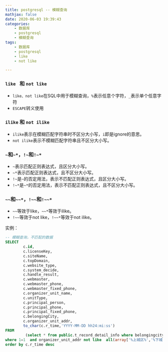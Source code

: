 ```yaml
---
title: postgresql -- 模糊查询
mathjax: false
date: 2020-06-03 19:39:43
categories:
    - 数据库
    - postgresql
    - 模糊查询
tags:
    - 数据库
    - postgresql
    - like
    - not like

---
```


### `like `  和 `not like`

* `like、not like`在SQL中用于模糊查询，`%`表示任意个字符，`_`表示单个任意字符
* `ESCAPE`转义使用

### `ilike` 和 `not ilike`

* `ilike`表示在模糊匹配字符串时不区分大小写，`i`即是ignore的意思。
* `not ilike`表示不模糊匹配字符串且不区分大小写。

### `~`和`~*`，`!~`和`!~*`

* `~`表示匹配正则表达式，且区分大小写。
* `~*`表示匹配正则表达式，且不区分大小写。
* `!~`是`~`的否定用法，表示不匹配正则表达式，且区分大小写。
* `!~*`是`~*`的否定用法，表示不匹配正则表达式，且不区分大小写。

### `~~`和`~~*`，`!~~`和`!~~*`

* `~~`等效于like，`~~*`等效于ilike。
* `!~~`等效于not like，`!~~*`等效于not ilike。

实例：

```sql
-- 模糊查询，不匹配的数据
SELECT
		c.id,
		c.licenseKey,
		c.siteName,
		c.topDomain,
		c.website_type,
		c.system_decide,
		c.handle_result,
		c.webmaster,
		c.webmaster_phone,
		c.webmaster_fixed_phone,
		c.organizer_unit_name,
		c.unitType,
		c.principal_person,
		c.principal_phone,
		c.principal_fixed_phone,
		c.belongingCity,
		c.organizer_unit_addr,
		to_char(c.r_time,'YYYY-MM-DD hh24:mi:ss')
FROM
		 (select * from public.t_record_detail_info where belongingcity ~ '杭州市') as c
where 1=1  and organizer_unit_addr not like  all(array['%上城区%','%下城区%','%江干区%','%拱墅区%','%滨江区%','%西湖区%','%萧山区%','%余杭区%','%富阳区%','%临安区%','%桐庐县%','%淳安县%','%建德市%'])
order by c.r_time desc
```

